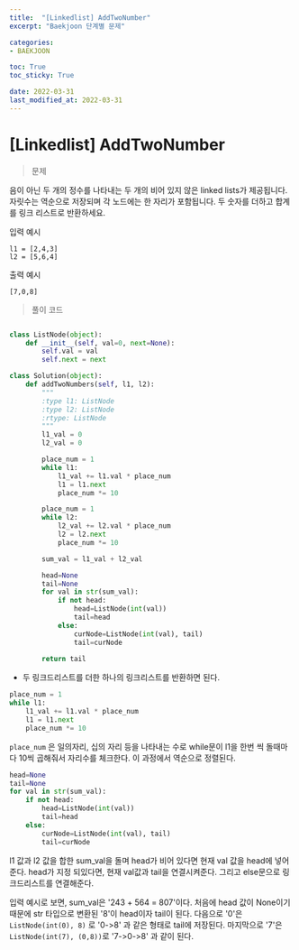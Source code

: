 ```yaml
---
title:  "[Linkedlist] AddTwoNumber"
excerpt: "Baekjoon 단계별 문제"

categories:
- BAEKJOON

toc: True
toc_sticky: True

date: 2022-03-31
last_modified_at: 2022-03-31
---
```


# [Linkedlist] AddTwoNumber

> 문제

음이 아닌 두 개의 정수를 나타내는 두 개의 비어 있지 않은 linked lists가 제공됩니다. 자릿수는 역순으로 저장되며 각 노드에는 한 자리가 포함됩니다. 두 숫자를 더하고 합계를 링크 리스트로 반환하세요.

입력 예시

```
l1 = [2,4,3]
l2 = [5,6,4] 
```

출력 예시

```
[7,0,8] 
```

> 풀이 코드

```python

class ListNode(object):
    def __init__(self, val=0, next=None):
        self.val = val
        self.next = next

class Solution(object):
    def addTwoNumbers(self, l1, l2):
        """
        :type l1: ListNode
        :type l2: ListNode
        :rtype: ListNode
        """
        l1_val = 0
        l2_val = 0

        place_num = 1
        while l1:
            l1_val += l1.val * place_num
            l1 = l1.next
            place_num *= 10

        place_num = 1
        while l2:
            l2_val += l2.val * place_num
            l2 = l2.next
            place_num *= 10

        sum_val = l1_val + l2_val

        head=None
        tail=None
        for val in str(sum_val):
            if not head:
                head=ListNode(int(val))
                tail=head
            else:
                curNode=ListNode(int(val), tail)
                tail=curNode
        
        return tail
```

- 두 링크드리스트를 더한 하나의 링크리스트를 반환하면 된다.

```python
place_num = 1
while l1:
    l1_val += l1.val * place_num
    l1 = l1.next
    place_num *= 10
```

`place_num` 은 일의자리, 십의 자리 등을 나타내는 수로 while문이 l1을 한번 씩 돌때마다 10씩 곱해줘서 자리수를 체크한다. 이 과정에서 역순으로 정렬된다.


```python
head=None
tail=None
for val in str(sum_val):
    if not head:
        head=ListNode(int(val))
        tail=head
    else:
        curNode=ListNode(int(val), tail)
        tail=curNode
```

l1 값과 l2 값을 합한 sum_val을 돌며 head가 비어 있다면 현재 val 값을 head에 넣어준다. head가 지정 되있다면, 현재 val값과 tail을 연결시켜준다.
그리고 else문으로 링크드리스트를 연결해준다.

입력 예시로 보면, sum_val은 '243 + 564 = 807'이다. 처음에 head 값이 None이기 때문에 str 타입으로 변환된 '8'이 head이자 tail이 된다. 다음으로 '0'은 `ListNode(int(0), 8)` 로 '0->8' 과 같은 형태로 tail에 저장된다. 마지막으로 '7'은 `ListNode(int(7), (0,8))`로 '7->0->8' 과 같이 된다.